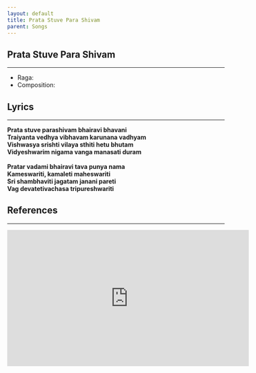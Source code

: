 ```yaml
---
layout: default
title: Prata Stuve Para Shivam
parent: Songs
---
```


## Prata Stuve Para Shivam
---
- Raga: 
- Composition: 

## Lyrics
---

<p>
    <strong>
        Prata stuve parashivam bhairavi bhavani
        <br>
        Traiyanta vedhya vibhavam karunana vadhyam
        <br>
        Vishwasya srishti vilaya sthiti hetu bhutam
        <br>
        Vidyeshwarim nigama vanga manasati duram
        <br>
        <br>
        Pratar vadami bhairavi tava punya nama
        <br>
        Kameswariti, kamaleti maheswariti
        <br>
        Sri shambhaviti jagatam janani pareti
        <br>
        Vag devatetivachasa tripureshwariti
    </strong>
</p>

## References
---

<iframe width="560" height="315" src="https://www.youtube.com/embed/N6DVLkpXHGA" frameborder="0" allow="accelerometer; autoplay; clipboard-write; encrypted-media; gyroscope; picture-in-picture" allowfullscreen></iframe>
